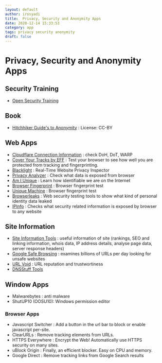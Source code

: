 ```yaml
---
layout: default
author: irosyadi
title:  Privacy, Security and Anonymity Apps
date: 2020-12-14 15:33:53
category: app
tags: privacy security anonymity
draft: false
---
```


# Privacy, Security and Anonymity Apps

## Security Training
- [Open Security Training](https://opensecuritytraining.info/Welcome.html)

## Book
- [Hitchhiker Guide's to Anonymity](https://anonymousplanet.github.io/thgtoa/guide.html) : License: CC-BY

## Web Apps
- [Cloudflare Connection Information](https://1.1.1.1/help) : check DoH, DoT, WARP
- [Cover Your Tracks by EFF](https://coveryourtracks.eff.org/) : Test your browser to see how well you are protected from tracking and fingerprinting.
- [Blacklight](https://themarkup.org/blacklight) : Real-Time Website Privacy Inspector
- [Privacy Analyzer](https://privacy.net/analyzer/) : Check what data is exposed from browser
- [Am I Unique](https://amiunique.org/) : Learn how identifiable we are on the Internet
- [Browser Fingerprint](https://hidester.com/browser-fingerprint/) : Browser fingerprint test
- [Unique Machine](https://uniquemachine.org/) : Browser fingerprint test
- [Browserleaks](https://browserleaks.com/) :  Web security testing tools to show what kind of personal identity data leaked
- [IPInfo](https://ipinfo.info/html/privacy-check.php) :  Checks what security related information is exposed by browser to any website

## Site Information
- [Site Information Tools](https://www.wmtips.com/tools/info/) : useful information of site (rankings, SEO and linking information, whois data, IP address details, analyse page data, server response headers)
- [Google Safe Browsing](https://transparencyreport.google.com/safe-browsing/search) : examines billions of URLs per day looking for unsafe websites
- [URL Void](https://www.urlvoid.com/) : URL reputation and trustwortiness
- [DNSStuff Tools](https://tools.dnsstuff.com/)

## Window Apps
- Malwarebytes : anti malware
- ShutUP10 (OOSU10): Windows permission editor

### Browser Apps
- Javascript Switcher : Add a button in the url bar to block or enable javascript per-site.
- ClearURLs : Remove tracking elements from URLs.
- HTTPS Everywhere : Encrypt the Web! Automatically use HTTPS security on many sites.
- uBlock Origin : Finally, an efficient blocker. Easy on CPU and memory.
- Google Direct : Remove tracking links from Google Search results